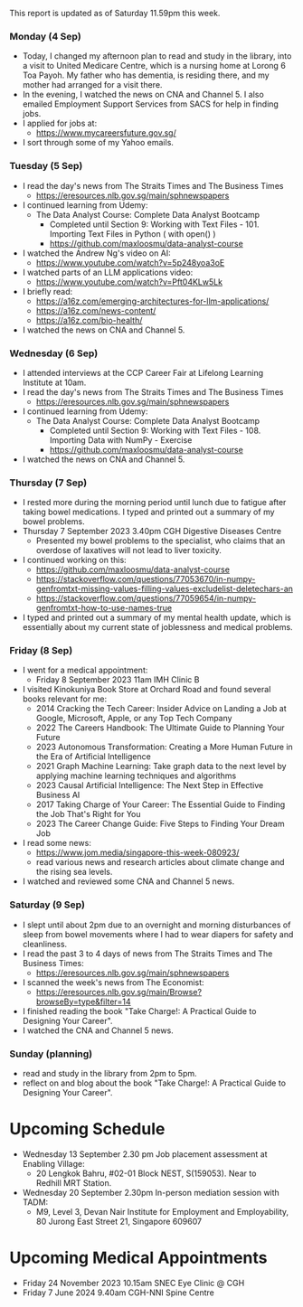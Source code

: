 This report is updated as of Saturday 11.59pm this week.

### Monday (4 Sep)
- Today, I changed my afternoon plan to read and study in the library, into a visit to United Medicare Centre, which is a nursing home at Lorong 6 Toa Payoh.  My father who has dementia, is residing there, and my mother had arranged for a visit there.
- In the evening, I watched the news on CNA and Channel 5.  I also emailed Employment Support Services from SACS for help in finding jobs.
- I applied for jobs at:
    - https://www.mycareersfuture.gov.sg/
- I sort through some of my Yahoo emails.

### Tuesday (5 Sep)
- I read the day's news from The Straits Times and The Business Times
    - https://eresources.nlb.gov.sg/main/sphnewspapers
- I continued learning from Udemy:
    - The Data Analyst Course: Complete Data Analyst Bootcamp
        - Completed until Section 9: Working with Text Files - 101. Importing Text Files in Python ( with open() )
        - https://github.com/maxloosmu/data-analyst-course
- I watched the Andrew Ng's video on AI:
    - https://www.youtube.com/watch?v=5p248yoa3oE
- I watched parts of an LLM applications video:
    - https://www.youtube.com/watch?v=Pft04KLw5Lk
- I briefly read: 
    - https://a16z.com/emerging-architectures-for-llm-applications/
    - https://a16z.com/news-content/
    - https://a16z.com/bio-health/
- I watched the news on CNA and Channel 5.  


### Wednesday (6 Sep)
- I attended interviews at the CCP Career Fair at Lifelong Learning Institute at 10am.  
- I read the day's news from The Straits Times and The Business Times
    - https://eresources.nlb.gov.sg/main/sphnewspapers
- I continued learning from Udemy:
    - The Data Analyst Course: Complete Data Analyst Bootcamp
        - Completed until Section 9: Working with Text Files - 108. Importing Data with NumPy - Exercise
        - https://github.com/maxloosmu/data-analyst-course
- I watched the news on CNA and Channel 5.  

### Thursday (7 Sep)
- I rested more during the morning period until lunch due to fatigue after taking bowel medications.  I typed and printed out a summary of my bowel problems.  
- Thursday 7 September 2023 3.40pm CGH Digestive Diseases Centre
    - Presented my bowel problems to the specialist, who claims that an overdose of laxatives will not lead to liver toxicity.  
- I continued working on this:
    - https://github.com/maxloosmu/data-analyst-course
    - https://stackoverflow.com/questions/77053670/in-numpy-genfromtxt-missing-values-filling-values-excludelist-deletechars-an
    - https://stackoverflow.com/questions/77059654/in-numpy-genfromtxt-how-to-use-names-true
- I typed and printed out a summary of my mental health update, which is essentially about my current state of joblessness and medical problems.

### Friday (8 Sep)
- I went for a medical appointment:
    - Friday 8 September 2023 11am IMH Clinic B
- I visited Kinokuniya Book Store at Orchard Road and found several books relevant for me:
    - 2014 Cracking the Tech Career: Insider Advice on Landing a Job at Google, Microsoft, Apple, or any Top Tech Company 
    - 2022 The Careers Handbook: The Ultimate Guide to Planning Your Future 
    - 2023 Autonomous Transformation: Creating a More Human Future in the Era of Artificial Intelligence 
    - 2021 Graph Machine Learning: Take graph data to the next level by applying machine learning techniques and algorithms
    - 2023 Causal Artificial Intelligence: The Next Step in Effective Business AI 
    - 2017 Taking Charge of Your Career: The Essential Guide to Finding the Job That's Right for You 
    - 2023 The Career Change Guide: Five Steps to Finding Your Dream Job 
- I read some news:
    - https://www.jom.media/singapore-this-week-080923/
    - read various news and research articles about climate change and the rising sea levels.  
- I watched and reviewed some CNA and Channel 5 news.  

### Saturday (9 Sep)
- I slept until about 2pm due to an overnight and morning disturbances of sleep from bowel movements where I had to wear diapers for safety and cleanliness.
- I read the past 3 to 4 days of news from The Straits Times and The Business Times:
    - https://eresources.nlb.gov.sg/main/sphnewspapers
- I scanned the week's news from The Economist:
    - https://eresources.nlb.gov.sg/main/Browse?browseBy=type&filter=14
- I finished reading the book "Take Charge!: A Practical Guide to Designing Your Career".
- I watched the CNA and Channel 5 news.  

### Sunday (planning)
- read and study in the library from 2pm to 5pm.  
- reflect on and blog about the book "Take Charge!: A Practical Guide to Designing Your Career".


# Upcoming Schedule
- Wednesday 13 September 2.30 pm Job placement assessment at Enabling Village:
    - 20 Lengkok Bahru, #02-01 Block NEST, S(159053). Near to Redhill MRT Station.
- Wednesday 20 September 2.30pm In-person mediation session with TADM:
    - M9, Level 3, Devan Nair Institute for Employment and Employability, 80 Jurong East Street 21, Singapore 609607

# Upcoming Medical Appointments
- Friday 24 November 2023 10.15am SNEC Eye Clinic @ CGH
- Friday 7 June 2024 9.40am CGH-NNI Spine Centre